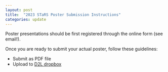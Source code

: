 ```yaml
---
layout: post
title:  "2023 STaRS Poster Submission Instructions"
categories: update
---
```


Poster presentations should be first registered through the online form (see email!).

Once you are ready to submit your actual poster, follow these guidelines:

- Submit as PDF file
- Upload to [D2L dropbox](https://ggc.view.usg.edu/d2l/lms/dropbox/user/folder_submit_files.d2l?db=2030709&grpid=0&isprv=&bp=0&ou=2246996)




